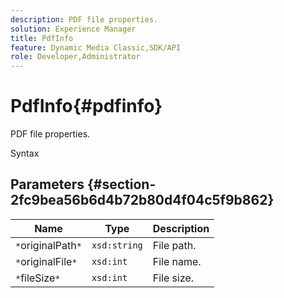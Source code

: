 ```yaml
---
description: PDF file properties.
solution: Experience Manager
title: PdfInfo
feature: Dynamic Media Classic,SDK/API
role: Developer,Administrator
---
```


# PdfInfo{#pdfinfo}

PDF file properties.

 Syntax 

## Parameters {#section-2fc9bea56b6d4b72b80d4f04c5f9b862}

|  Name  | Type  | Description  |
|---|---|---|
|  `*`originalPath`*`  | `xsd:string`  | File path.  |
|  `*`originalFile`*`  | `xsd:int`  | File name.  |
|  `*`fileSize`*`  | `xsd:int`  | File size.  |


